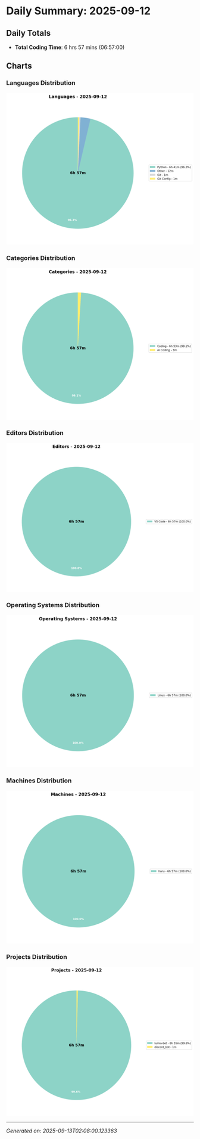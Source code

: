 # Daily Summary: 2025-09-12

## Daily Totals
- **Total Coding Time**: 6 hrs 57 mins (06:57:00)

## Charts

### Languages Distribution
![Languages](/charts/languages_-_2025-09-12.png)

### Categories Distribution
![Categories](/charts/categories_-_2025-09-12.png)

### Editors Distribution
![Editors](/charts/editors_-_2025-09-12.png)

### Operating Systems Distribution
![Operating Systems](/charts/operating_systems_-_2025-09-12.png)

### Machines Distribution
![Machines](/charts/machines_-_2025-09-12.png)

### Projects Distribution
![Projects](/charts/projects_-_2025-09-12.png)

---
*Generated on: 2025-09-13T02:08:00.123363*
